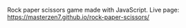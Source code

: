 Rock paper scissors game made with JavaScript. Live page: https://masterzen7.github.io/rock-paper-scissors/